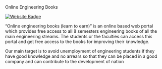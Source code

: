 Online Engineering Books

[![Website Badge](https://img.shields.io/badge/Visit-Now-green?style=for-the-badge&logo=vercel)](https://nagasatyasaipavirala.github.io/Online-Engineering-Books/)


“Online engineering books (learn to earn)” is an online based web portal which provides free access to all 8 semesters engineering books of all the main engineering streams. The students or the faculties can access this portal and get free access to the books for improving their knowledge.

Our main target is to avoid unemployment of engineering students if they have good knowledge and no arrears so that they can be placed in a good company and can contribute to the development of nation
